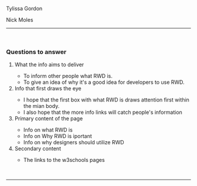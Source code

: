 Tylissa Gordon

Nick Moles

<hr />
<br />

<h3>Questions to answer</h3>
<ol>
  <li>What the info aims to deliver</li>
    <ul>
      <li>To inform other people what RWD is.</li>
      <li>To give an idea of why it's a good idea for developers to use RWD.</li>
    </ul>
  <li>Info that first draws the eye</li>
    <ul>
      <li>I hope that the first box with what RWD is draws attention first within the mian body.</li>
      <li>I also hope that the more info links will catch people's information</li>
    </ul>
  <li>Primary content of the page</li>
    <ul>
      <li>Info on what RWD is</li>
      <li>Info on Why RWD is iportant</li>
      <li>Info on why designers should utilize RWD</li>
    </ul>
  <li>Secondary content</li>
    <ul>
      <li>The links to the w3schools pages</li>
    </ul>
  </ol>

  <br />
  <hr />
